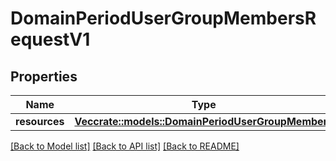 # DomainPeriodUserGroupMembersRequestV1

## Properties

Name | Type | Description | Notes
------------ | ------------- | ------------- | -------------
**resources** | [**Vec<crate::models::DomainPeriodUserGroupMembers>**](domain.UserGroupMembers.md) |  | 

[[Back to Model list]](../README.md#documentation-for-models) [[Back to API list]](../README.md#documentation-for-api-endpoints) [[Back to README]](../README.md)


